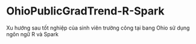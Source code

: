 # OhioPublicGradTrend-R-Spark
Xu hướng sau tốt nghiệp của sinh viên trường công tại bang Ohio sử dụng ngôn ngữ R và Spark
